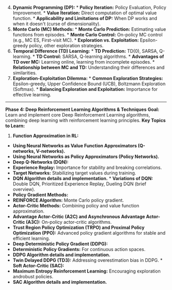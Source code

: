 4. **Dynamic Programming (DP):** * **Policy Iteration:** Policy Evaluation, Policy Improvement. * **Value Iteration:** Direct computation of optimal value function. * **Applicability and Limitations of DP:** When DP works and when it doesn't (curse of dimensionality).
5. **Monte Carlo (MC) Methods:** * **Monte Carlo Prediction:** Estimating value functions from episodes. * **Monte Carlo Control:** On-policy MC control (e.g., MC ES, First-visit MC). * **Exploration vs. Exploitation:** Epsilon-greedy policy, other exploration strategies.
6. **Temporal Difference (TD) Learning:** * **TD Prediction:** TD(0), SARSA, Q-learning. * **TD Control:** SARSA, Q-learning algorithms. * **Advantages of TD over MC:** Learning online, learning from incomplete episodes. * **Relationship between MC and TD:** Understanding their differences and similarities.
7. **Exploration-Exploitation Dilemma:** * **Common Exploration Strategies:** Epsilon-greedy, Upper Confidence Bound (UCB), Boltzmann Exploration (Softmax). * **Balancing Exploration and Exploitation:** Importance for effective learning.
---
**Phase 4: Deep Reinforcement Learning Algorithms & Techniques**
**Goal:** Learn and implement core Deep Reinforcement Learning algorithms, combining deep learning with reinforcement learning principles.
**Key Topics to Learn:**
1. **Function Approximation in RL:** 
* **Using Neural Networks as Value Function Approximators (Q-networks, V-networks).** 
* **Using Neural Networks as Policy Approximators (Policy Networks).** 
* **Deep Q-Networks (DQN):** 
* **Experience Replay:** Importance for stability and breaking correlations. 
* **Target Networks:** Stabilizing target values during training. 
* **DQN Algorithm details and implementation.** * **Variations of DQN:** Double DQN, Prioritized Experience Replay, Dueling DQN (brief overview). 
* **Policy Gradient Methods:** 
* **REINFORCE Algorithm:** Monte Carlo policy gradient. 
* **Actor-Critic Methods:** Combining policy and value function approximation. 
* **Advantage Actor-Critic (A2C) and Asynchronous Advantage Actor-Critic (A3C):** On-policy actor-critic algorithms. 
* **Trust Region Policy Optimization (TRPO) and Proximal Policy Optimization (PPO):** Advanced policy gradient algorithms for stable and efficient learning. 
* **Deep Deterministic Policy Gradient (DDPG):** 
* **Deterministic Policy Gradients:** For continuous action spaces. 
* **DDPG Algorithm details and implementation.** 
* **Twin Delayed DDPG (TD3):** Addressing overestimation bias in DDPG. * **Soft Actor-Critic (SAC):** 
* **Maximum Entropy Reinforcement Learning:** Encouraging exploration androbust policies. 
* **SAC Algorithm details and implementation.**